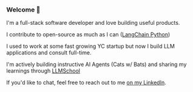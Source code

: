 ### Welcome 👋

I'm a full-stack software developer and love building useful products.

I contribute to open-source as much as I can ([LangChain Python](https://github.com/langchain-ai/langchain))

I used to work at some fast growing YC startup but now I build LLM applications and consult full-time.

I'm actively building instructive AI Agents (Cats w/ Bats) and sharing my learnings through [LLMSchool](https://www.youtube.com/channel/UC3xGUI2ENj-86adpm-USKbg)

If you'd like to chat, feel free to reach out to me [on my LinkedIn](https://www.linkedin.com/in/haiphunghiem/).
